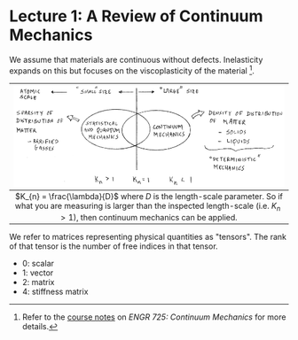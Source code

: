 <!-- 20230117T13:41 -->
# Lecture 1: A Review of Continuum Mechanics
We assume that materials are continuous without defects.
Inelasticity expands on this but focuses on the viscoplasticity of the material [^ContinuumCourse].

[^ContinuumCourse]: Refer to the [course notes](../engr-725-001-continuum-mechanics.md) on *ENGR 725: Continuum Mechanics* for more details.

| ![](../../../attachments/knudsen-number/knudsen_number_diagram_221003_153822_EST.png) |
|:--:|
| $K_{n} = \frac{\lambda}{D}$ where $D$ is the length-scale parameter. So if what you are measuring is larger than the inspected length-scale (i.e. $K_{n} > 1$), then continuum mechanics can be applied. |

We refer to matrices representing physical quantities as "tensors".
The rank of that tensor is the number of free indices in that tensor.
- 0: scalar
- 1: vector
- 2: matrix
- 4: stiffness matrix

